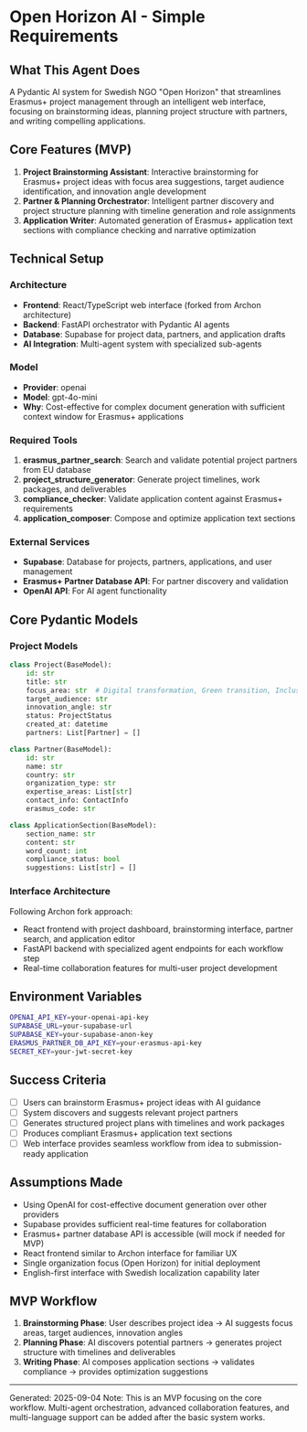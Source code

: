 # Open Horizon AI - Simple Requirements

## What This Agent Does
A Pydantic AI system for Swedish NGO "Open Horizon" that streamlines Erasmus+ project management through an intelligent web interface, focusing on brainstorming ideas, planning project structure with partners, and writing compelling applications.

## Core Features (MVP)
1. **Project Brainstorming Assistant**: Interactive brainstorming for Erasmus+ project ideas with focus area suggestions, target audience identification, and innovation angle development
2. **Partner & Planning Orchestrator**: Intelligent partner discovery and project structure planning with timeline generation and role assignments
3. **Application Writer**: Automated generation of Erasmus+ application text sections with compliance checking and narrative optimization

## Technical Setup

### Architecture
- **Frontend**: React/TypeScript web interface (forked from Archon architecture)
- **Backend**: FastAPI orchestrator with Pydantic AI agents
- **Database**: Supabase for project data, partners, and application drafts
- **AI Integration**: Multi-agent system with specialized sub-agents

### Model
- **Provider**: openai
- **Model**: gpt-4o-mini
- **Why**: Cost-effective for complex document generation with sufficient context window for Erasmus+ applications

### Required Tools
1. **erasmus_partner_search**: Search and validate potential project partners from EU database
2. **project_structure_generator**: Generate project timelines, work packages, and deliverables
3. **compliance_checker**: Validate application content against Erasmus+ requirements
4. **application_composer**: Compose and optimize application text sections

### External Services
- **Supabase**: Database for projects, partners, applications, and user management
- **Erasmus+ Partner Database API**: For partner discovery and validation
- **OpenAI API**: For AI agent functionality

## Core Pydantic Models

### Project Models
```python
class Project(BaseModel):
    id: str
    title: str
    focus_area: str  # Digital transformation, Green transition, Inclusion, etc.
    target_audience: str
    innovation_angle: str
    status: ProjectStatus
    created_at: datetime
    partners: List[Partner] = []

class Partner(BaseModel):
    id: str
    name: str
    country: str
    organization_type: str
    expertise_areas: List[str]
    contact_info: ContactInfo
    erasmus_code: str

class ApplicationSection(BaseModel):
    section_name: str
    content: str
    word_count: int
    compliance_status: bool
    suggestions: List[str] = []
```

### Interface Architecture
Following Archon fork approach:
- React frontend with project dashboard, brainstorming interface, partner search, and application editor
- FastAPI backend with specialized agent endpoints for each workflow step
- Real-time collaboration features for multi-user project development

## Environment Variables
```bash
OPENAI_API_KEY=your-openai-api-key
SUPABASE_URL=your-supabase-url
SUPABASE_KEY=your-supabase-anon-key
ERASMUS_PARTNER_DB_API_KEY=your-erasmus-api-key
SECRET_KEY=your-jwt-secret-key
```

## Success Criteria
- [ ] Users can brainstorm Erasmus+ project ideas with AI guidance
- [ ] System discovers and suggests relevant project partners
- [ ] Generates structured project plans with timelines and work packages
- [ ] Produces compliant Erasmus+ application text sections
- [ ] Web interface provides seamless workflow from idea to submission-ready application

## Assumptions Made
- Using OpenAI for cost-effective document generation over other providers
- Supabase provides sufficient real-time features for collaboration
- Erasmus+ partner database API is accessible (will mock if needed for MVP)
- React frontend similar to Archon interface for familiar UX
- Single organization focus (Open Horizon) for initial deployment
- English-first interface with Swedish localization capability later

## MVP Workflow
1. **Brainstorming Phase**: User describes project idea → AI suggests focus areas, target audiences, innovation angles
2. **Planning Phase**: AI discovers potential partners → generates project structure with timelines and deliverables
3. **Writing Phase**: AI composes application sections → validates compliance → provides optimization suggestions

---
Generated: 2025-09-04
Note: This is an MVP focusing on the core workflow. Multi-agent orchestration, advanced collaboration features, and multi-language support can be added after the basic system works.